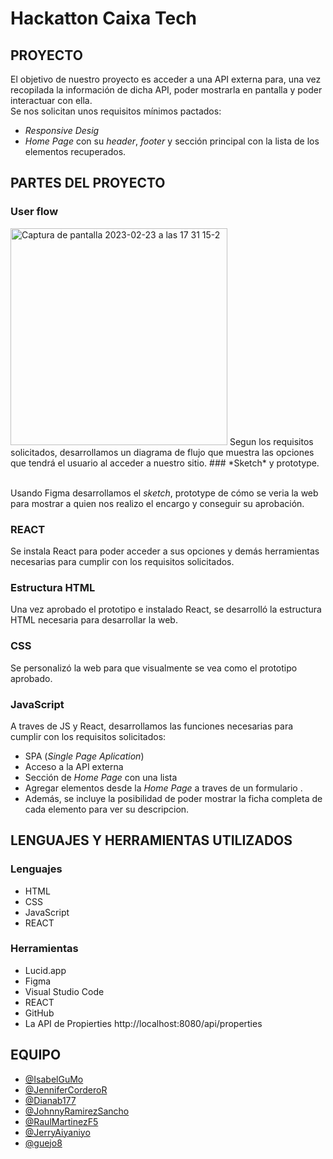 # Hackatton Caixa Tech 
## PROYECTO
 

El objetivo de nuestro proyecto es acceder a una API externa para, una vez recopilada la información de dicha API, poder mostrarla en pantalla y poder interactuar con ella.   
Se nos solicitan unos requisitos mínimos pactados:   
- *Responsive Desig*
- *Home Page* con su *header*, *footer* y sección principal con la lista de los elementos recuperados. 

## PARTES DEL PROYECTO
### User flow
  <img width="347" alt="Captura de pantalla 2023-02-23 a las 17 31 15-2" src="https://user-images.githubusercontent.com/116883797/220999210-cd961619-10f2-49fa-91f8-8e54ca804ee4.png">
Segun los requisitos solicitados, desarrollamos un diagrama de flujo que muestra las opciones que tendrá el usuario al acceder a nuestro sitio.
### *Sketch* y prototype.
<img (https://user-images.githubusercontent.com/116883797/221000133-198c9566-a213-4019-baa8-26cecf892cb6.png)>
<img (https://user-images.githubusercontent.com/116883797/221000198-2bca1c84-83c8-4e64-ade1-618ca8278fd4.png)>
<img (https://user-images.githubusercontent.com/116883797/221000217-2a1a1424-7ebb-4be0-a5e8-157ff810ecdb.png)>
<img (https://user-images.githubusercontent.com/116883797/221000233-f91affa5-477c-4c3b-97a7-33044dc2bd15.png)>
<img (https://user-images.githubusercontent.com/116883797/220999839-7a80cb80-8e84-403c-9487-684e0e4bcd50.png)>
<img (https://user-images.githubusercontent.com/116883797/220999853-bfa937cc-87d9-4485-8ade-6c31b4806cd1.png)>
<img (https://user-images.githubusercontent.com/116883797/220999890-a7ae11be-b814-427e-b9b6-30ddb12db925.png)>
<img (https://user-images.githubusercontent.com/116883797/220999906-15f1b0a6-6435-4e13-9113-1f5f3f80493d.png)>

Usando Figma desarrollamos el *sketch*, prototype de cómo se veria la web para mostrar a quien nos realizo el encargo y conseguir su aprobación.
### REACT
Se instala React para poder acceder a sus opciones y demás herramientas necesarias para cumplir con los requisitos solicitados.
### Estructura HTML
Una vez aprobado el prototipo e instalado React, se desarrolló la estructura HTML necesaria para desarrollar la web.
### CSS
Se personalizó la web para que visualmente se vea como el prototipo aprobado.
### JavaScript
A traves de JS y React, desarrollamos las funciones necesarias para cumplir con los requisitos solicitados:
- SPA (*Single Page Aplication*)
- Acceso a la API externa
- Sección de *Home Page* con una lista 
- Agregar elementos desde la *Home Page* a traves de un formulario .
- Además, se incluye la posibilidad de poder mostrar la ficha completa de cada elemento para ver su descripcion.
## LENGUAJES Y HERRAMIENTAS UTILIZADOS
### Lenguajes
- HTML
- CSS
- JavaScript
- REACT
### Herramientas
- Lucid.app
- Figma
- Visual Studio Code
- REACT
- GitHub
- La API de  Propierties http://localhost:8080/api/properties
## EQUIPO
- [@IsabelGuMo](https://github.com/IsabelGuMo)
- [@JenniferCorderoR](https://github.com/JenniferCorderoR)
- [@Dianab177](https://github.com/Dianab177)
- [@JohnnyRamirezSancho](https://github.com/JohnnyRamirezSancho)
- [@RaulMartinezF5](https://github.com/RaulMartinezF5)
- [@JerryAiyaniyo](https://github.com/JerryAiyaniyo)
- [@guejo8](https://github.com/guejo8)
